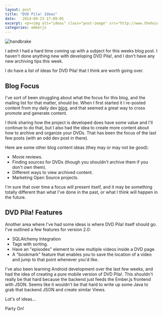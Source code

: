 ```yaml
---
layout: post
title: "DVD Pila! Ideas"
date:   2014-09-23 17:09:05
excerpt: <p><img alt="ideas" class="post-image" src="http://www.thehoick.com/images/sparklers.jpg"/></p>
categories: emberjs
---
```


<p><img alt="handbrake" class="post-image" src="http://www.thehoick.com/images/sparklers.jpg"/></p>

I admit I had a hard time coming up with a subject for this weeks blog post.  I haven't done anything new with developing DVD Pila!, and I don't have any new archiving tips this week.

I do have a list of ideas for DVD Pila! that I think are worth going over.

## Blog Focus

I've sort of been struggling about what the focus for this blog, and the mailing list for that matter, should be.  When I first started it I re-posted content from my daily dev [blog](http://codepen.io/asommer70/blog/), and that seemed a great way to cross promote and generate content.

I think sharing how the project is developed does have some value and I'll continue to do that, but I also had the idea to create more content about how to archive and organize your DVDs.  That has been the focus of the last few posts (with an odd dev post in there).

Here are some other blog content ideas (they may or may not be good):

* Movie reviews.
* Finding sources for DVDs (though you shouldn't archive them if you don't own them).
* Different ways to view archived content.
* Marketing Open Source projects.

I'm sure that over time a focus will present itself, and it may be something totally different than what I've done in the past, or what I think will happen in the future.

## DVD Pila! Features

Another area where I've had some ideas is where DVD Pila! itself should go.  I've outlined a few features for version 2.0:

* SQLAlchemy Integration
* Tags with sorting.
* Have an "episodes" element to view multiple videos inside a DVD page.
* A "bookmark" feature that enables you to save the location of a video and jump to that point whenever you'd like.

I've also been learning Android development over the last few weeks, and had the idea of creating a pure mobile version of DVD Pila!.  This shouldn't really be that hard because the backend just feeds the Ember.js frontend with JSON.  Seems like it wouldn't be that hard to write up some Java to grab that backend JSON and create similar Views.

Lot's of ideas...


Party On!
